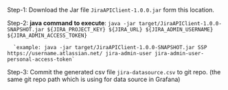 
Step-1: Download the Jar file `JiraAPIClient-1.0.0.jar` form this location.

Step-2: **java command to execute**: `java -jar target/JiraAPIClient-1.0.0-SNAPSHOT.jar ${JIRA_PROJECT_KEY} ${JIRA_URL} ${JIRA_ADMIN_USERNAME} ${JIRA_ADMIN_ACCESS_TOKEN}`

      `example: java -jar target/JiraAPIClient-1.0.0-SNAPSHOT.jar SSP https://username.atlassian.net/ jira-admin-user jira-admin-user-personal-access-token`

Step-3: Commit the generated csv file `jira-datasource.csv` to git repo. (the same git repo path which is using for data source in Grafana)

